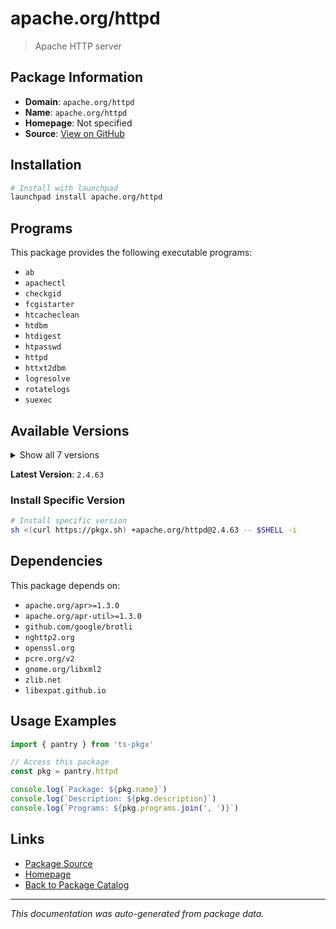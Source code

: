 # apache.org/httpd

> Apache HTTP server

## Package Information

- **Domain**: `apache.org/httpd`
- **Name**: `apache.org/httpd`
- **Homepage**: Not specified
- **Source**: [View on GitHub](https://github.com/pkgxdev/pantry/tree/main/projects/apache.org/httpd/package.yml)

## Installation

```bash
# Install with launchpad
launchpad install apache.org/httpd
```

## Programs

This package provides the following executable programs:

- `ab`
- `apachectl`
- `checkgid`
- `fcgistarter`
- `htcacheclean`
- `htdbm`
- `htdigest`
- `htpasswd`
- `httpd`
- `httxt2dbm`
- `logresolve`
- `rotatelogs`
- `suexec`

## Available Versions

<details>
<summary>Show all 7 versions</summary>

- `2.4.63`, `2.4.62`, `2.4.61`, `2.4.60`, `2.4.59`
- `2.4.58`, `2.4.57`

</details>

**Latest Version**: `2.4.63`

### Install Specific Version

```bash
# Install specific version
sh <(curl https://pkgx.sh) +apache.org/httpd@2.4.63 -- $SHELL -i
```

## Dependencies

This package depends on:

- `apache.org/apr>=1.3.0`
- `apache.org/apr-util>=1.3.0`
- `github.com/google/brotli`
- `nghttp2.org`
- `openssl.org`
- `pcre.org/v2`
- `gnome.org/libxml2`
- `zlib.net`
- `libexpat.github.io`

## Usage Examples

```typescript
import { pantry } from 'ts-pkgx'

// Access this package
const pkg = pantry.httpd

console.log(`Package: ${pkg.name}`)
console.log(`Description: ${pkg.description}`)
console.log(`Programs: ${pkg.programs.join(', ')}`)
```

## Links

- [Package Source](https://github.com/pkgxdev/pantry/tree/main/projects/apache.org/httpd/package.yml)
- [Homepage](#)
- [Back to Package Catalog](../../../package-catalog.md)

---

*This documentation was auto-generated from package data.*
